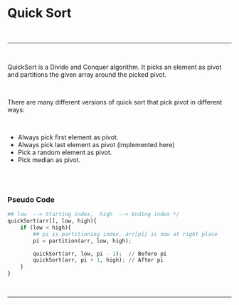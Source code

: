 # Quick Sort

<br/>

---

<br/>

QuickSort is a Divide and Conquer algorithm. It picks an element as pivot and partitions the given array around the picked pivot.

<br/>

There are many different versions of quick sort that pick pivot in different ways:

<br/>

- Always pick first element as pivot.
- Always pick last element as pivot (implemented here)
- Pick a random element as pivot.
- Pick median as pivot.

<br/>  

<br/>

### Pseudo Code

```python
## low  --> Starting index,  high  --> Ending index */
quickSort(arr[], low, high){
    if (low < high){
        ## pi is partitioning index, arr[pi] is now at right place 
        pi = partition(arr, low, high);

        quickSort(arr, low, pi - 1);  // Before pi
        quickSort(arr, pi + 1, high); // After pi
    }
}
```
 
<br/>

---
